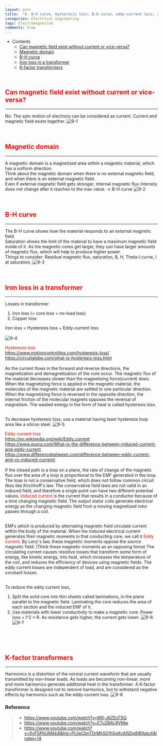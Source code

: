 ```yaml
---
layout: post
title:  "9. B-H curve, Hysteresis loss, B-H curve, eddy-current loss, and K-factor transformers"
categories: Electrical_engineering
tags: Electromagnetism
comments: true
---
```


- Contents
  - [Can magnetic field exist without current or vice-versa?](#relationship-between-electricity-and-magnetism)
  - [Magnetic domain](#magnetic-domain)
  - [B-H curve](#b-h-curve)
  - [Iron loss in a transformer](#iron-loss-in-a-transformer)
  - [K-factor transformers](#k-factor-transformers)

<br/>

## <span style="color:red">Can magnetic field exist without current or vice-versa?</span>		
---
No. The spin motion of electrons can be considered as current. Current and magnetic field exists together.
![9-1](https://kohmbae.github.io/assets/img/Electrical_engineering/Electromagnetism/9-1.jpg)
<br/>
<br/>
<br/>

## <span style="color:red">Magnetic domain</span>		
---
A magnetic domain is a magnetized area within a magnetic material, which has a uniform direction. <br/>
Think about the magnetic domain when there is no external magnetic field, and when there is an external magnetic field. <br/>
Even if external magnetic field gets stronger, internal magnetic flux intensity does not change after it reaches to the max value. -> B-H curve
![9-2](https://kohmbae.github.io/assets/img/Electrical_engineering/Electromagnetism/9-2.jpg)
<br/>
<br/>
<br/>

## <span style="color:red">B-H curve</span>		
---
The B-H curve shows how the material responds to an external magnetic field. <br/>
Saturation shows the limit of the material to have a maximum magnetic field inside of it. As the magnetic cores get larger, they can have larger amounts of magnetic flux, which will help to produce higher power.     
Things to consider: Residual magnetic flux, saturation, B, H, Theta-I curve, I at saturation,
![9-3](https://kohmbae.github.io/assets/img/Electrical_engineering/Electromagnetism/9-3.jpg)
<br/>
<br/>
<br/>

## <span style="color:red">Iron loss in a transformer</span>		
---    
Losses in transformer
1. Iron loss (= core loss = no-load loss)
1. Copper loss <br/>

Iron loss = Hysteresis loss + Eddy-current loss <br/> <br/>
![9-4](https://kohmbae.github.io/assets/img/Electrical_engineering/Electromagnetism/9-4.jpg)

<span style="color:red">Hysteresis loss</span> <br/>
https://www.motioncontroltips.com/hysteresis-loss/ <br/>
https://circuitglobe.com/what-is-hysteresis-loss.html <br/> <br/>
As the current flows in the forward and reverse directions, the magnetization and demagnetization of the core occur. The magnetic flux of the material decreases slower than the magnetizing force(current) does. When the magnetizing force is applied in the magnetic material, the molecules of the magnetic material are settled to one particular direction. When the magnetizing force is reversed in the opposite direction, the internal friction of the molecular magnets opposes the reversal of magnetism. The wasted energy in the form of heat is called hysteresis loss.  <br/> <br/>

To decrease hysteresis loss, use a material having least hysteresis loop area like a silicon steel.
![9-5](https://kohmbae.github.io/assets/img/Electrical_engineering/Electromagnetism/9-5.jpg)

<span style="color:red">Eddy-current loss</span> <br/>
https://en.wikipedia.org/wiki/Eddy_current <br/>
https://www.quora.com/What-is-the-difference-between-induced-current-and-eddy-current  <br/>
https://www.differencebetween.com/difference-between-eddy-current-and-vs-induced-current/ <br/> <br/>
If the closed path is a loop on a plane, the rate of change of the magnetic flux over the area of a loop is proportional to the EMF generated in the loop. The loop is not a conservative field, which does not follow common circuit likes like Kirchhoff's law. The conservative field laws are not valid in an induced field, and therefore a single point can have two different potential values. <span style="color:red">Induced current</span> is the current that results in a conductor because of a time changing magnetic field. The output stator coils generate electrical energy as the changing magnetic field from a moving magnetized rotor passes through a coil. <br/> <br/>

EMFs which is produced by alternating magnetic field circulate current within the body of the material. When the induced electrical current generates their magnetic moments in that conducting core, we call it <span style="color:red">Eddy current</span>. By Lenz's law, these magnetic moments oppose the source magnetic field. (Think these magnetic moments as an opposing force) The circulating current causes resistive losses that transform some form of energy, like kinetic energy, into heat, which increases the temperature of the coil, and reduces the efficiency of devices using magnetic fields. The eddy current losses are independent of load, and are considered as the constant losses. <br/> <br/>

To reduce the eddy current loss,
1. Split the solid core into thin sheets called laminations, in the plane parallel to the magnetic field. Laminating the core reduces the area of each section and the induced EMF of it.
1. Use materials with lower conductivity to make a magnetic core. Power loss = I^2 * R. As resistance gets higher, the current gets lower.
![9-6](https://kohmbae.github.io/assets/img/Electrical_engineering/Electromagnetism/9-6.jpg)
![9-7](https://kohmbae.github.io/assets/img/Electrical_engineering/Electromagnetism/9-7.jpg)
<br/>
<br/>
<br/>

## <span style="color:red">K-factor transformers</span>		
---  
Harmonics is a distortion of the normal current waveform that are usually transmitted by non-linear loads. As loads are becoming non-linear, more and more harmonics generate additional heat in the transformer. A K-factor transformer is designed not to remove harmonics, but to withstand negative effects by harmonics such as the eddy-current loss.
![9-8](https://kohmbae.github.io/assets/img/Electrical_engineering/Electromagnetism/9-8.jpg)

### Reference
> - https://www.youtube.com/watch?v=W6-J6ZEsTSQ
> - https://www.youtube.com/watch?v=ETu2BAL8VMw
> - https://www.youtube.com/watch?v=XvFSPbUMAb8&list=PLIieCbnTDrMh5D1h5gXcAl5Dp8IBXatcX&index=14
